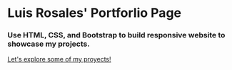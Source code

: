 # Luis Rosales' Portforlio Page

### Use HTML, CSS, and Bootstrap to build responsive website to showcase my projects.

[Let's explore some of my proyects!](https://guama1239.github.io/Bootstrap-Portfolio/)



